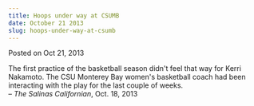 ```yaml
---
title: Hoops under way at CSUMB
date: October 21 2013
slug: hoops-under-way-at-csumb
---
```


 



<span class="date">Posted on Oct 21, 2013    </span>
<p>The first practice of the basketball season didn&apos;t feel that way
for Kerri Nakamoto. The CSU Monterey Bay women&apos;s basketball coach
had been interacting with the play for the last couple of
weeks.<br>
&#x2013; <em>The Salinas Californian</em>, Oct. 18, 2013</br></p>





 
